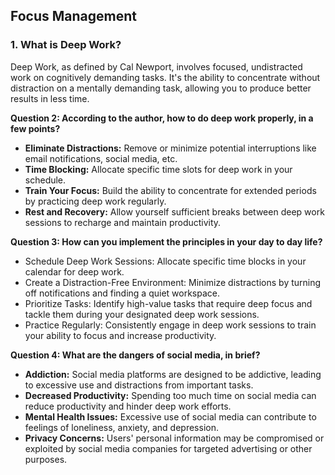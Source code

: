 ## Focus Management

### 1. What is Deep Work?

Deep Work, as defined by Cal Newport, involves focused, undistracted work on cognitively demanding tasks. It's the ability to concentrate without distraction on a mentally demanding task, allowing you to produce better results in less time.

**Question 2: According to the author, how to do deep work properly, in a few points?**

- **Eliminate Distractions:** Remove or minimize potential interruptions like email notifications, social media, etc.
- **Time Blocking:** Allocate specific time slots for deep work in your schedule.
- **Train Your Focus:** Build the ability to concentrate for extended periods by practicing deep work regularly.
- **Rest and Recovery:** Allow yourself sufficient breaks between deep work sessions to recharge and maintain productivity.

**Question 3: How can you implement the principles in your day to day life?**

- Schedule Deep Work Sessions: Allocate specific time blocks in your calendar for deep work.
- Create a Distraction-Free Environment: Minimize distractions by turning off notifications and finding a quiet workspace.
- Prioritize Tasks: Identify high-value tasks that require deep focus and tackle them during your designated deep work sessions.
- Practice Regularly: Consistently engage in deep work sessions to train your ability to focus and increase productivity.

**Question 4: What are the dangers of social media, in brief?**

- **Addiction:** Social media platforms are designed to be addictive, leading to excessive use and distractions from important tasks.
- **Decreased Productivity:** Spending too much time on social media can reduce productivity and hinder deep work efforts.
- **Mental Health Issues:** Excessive use of social media can contribute to feelings of loneliness, anxiety, and depression.
- **Privacy Concerns:** Users' personal information may be compromised or exploited by social media companies for targeted advertising or other purposes.
